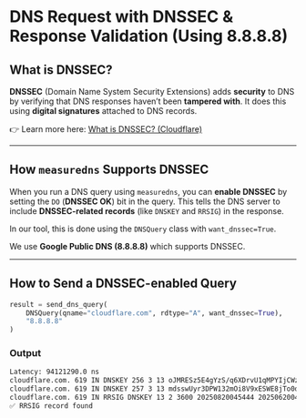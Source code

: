 #  DNS Request with DNSSEC & Response Validation (Using 8.8.8.8)

##  What is DNSSEC?

**DNSSEC** (Domain Name System Security Extensions) adds **security** to DNS by verifying that DNS responses haven’t been **tampered with**. It does this using **digital signatures** attached to DNS records.

👉 Learn more here: [What is DNSSEC? (Cloudflare)](https://www.cloudflare.com/learning/dns/dnssec/)

---

##  How `measuredns` Supports DNSSEC

When you run a DNS query using `measuredns`, you can **enable DNSSEC** by setting the `DO` (**DNSSEC OK**) bit in the query. This tells the DNS server to include **DNSSEC-related records** (like `DNSKEY` and `RRSIG`) in the response.

In our tool, this is done using the `DNSQuery` class with `want_dnssec=True`.

We use **Google Public DNS (8.8.8.8)** which supports DNSSEC.

---

##  How to Send a DNSSEC-enabled Query

```python
result = send_dns_query(
    DNSQuery(qname="cloudflare.com", rdtype="A", want_dnssec=True),
    "8.8.8.8"
)

```
### Output

```bash
Latency: 94121290.0 ns
cloudflare.com. 619 IN DNSKEY 256 3 13 oJMRESz5E4gYzS/q6XDrvU1qMPYIjCWz JaOau8XNEZeqCYKD5ar0IRd8KqXXFJkq mVfRvMGPmM1x8fGAa2XhSA==
cloudflare.com. 619 IN DNSKEY 257 3 13 mdsswUyr3DPW132mOi8V9xESWE8jTo0d xCjjnopKl+GqJxpVXckHAeF+KkxLbxIL fDLUT0rAK9iUzy1L53eKGQ==
cloudflare.com. 619 IN RRSIG DNSKEY 13 2 3600 20250820045444 20250620045444 2371 cloudflare.com. cttiL9pyC8QvCXsG6x3lDaix7y9NRiNY 2A+8YovhAbmpRvuEGChMSSYific7AJQw cvqjj3NPtDIjTaKN9y370g==
✅ RRSIG record found
```
